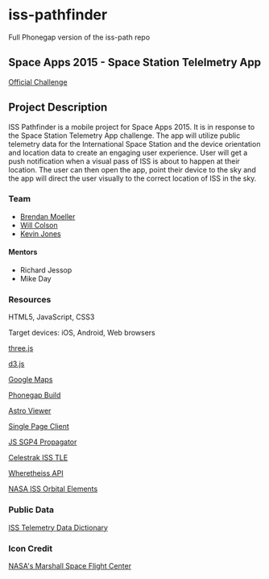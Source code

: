 # iss-pathfinder
Full Phonegap version of the iss-path repo

## Space Apps 2015 - Space Station Telelmetry App

[Official Challenge](https://2015.spaceappschallenge.org/challenge/space-station-telemetry-app/)

## Project Description

ISS Pathfinder is a mobile project for Space Apps 2015. It is in response to the Space Station Telemetry App challenge. The app will utilize public telemetry data for the International Space Station and the device orientation and location data to create an engaging user experience. User will get a push notification when a visual pass of ISS is about to happen at their location. The user can then open the app, point their device to the sky and the app will direct the user visually to the correct location of ISS in the sky.

### Team

* [Brendan Moeller](https://github.com/bmolz)
* [Will Colson](https://github.com/wtcolson)
* [Kevin Jones](https://github.com/kjw3)

#### Mentors

* Richard Jessop
* Mike Day

### Resources

HTML5, JavaScript, CSS3

Target devices: iOS, Android, Web browsers

[three.js](http://threejs.org/)

[d3.js](http://d3js.org/)

[Google Maps](https://developers.google.com/maps/documentation/javascript/)

[Phonegap Build](https://build.phonegap.com/)

[Astro Viewer](http://iss.astroviewer.net/)

[Single Page Client](http://data.nasa.gov/docs/spaceapps/challenges/spacestationtelemetry/issmin.html)

[JS SGP4 Propagator](https://github.com/shashwatak/satellite-js)

[Celestrak ISS TLE](http://www.celestrak.com/cgi-bin/TLE.pl?CATNR=25544) 

[Wheretheiss API](http://wheretheiss.at/w/developer)

[NASA ISS Orbital Elements](http://spaceflight.nasa.gov/realdata/elements/)

### Public Data

[ISS Telemetry Data Dictionary](http://spacestationlive.jsc.nasa.gov/resources/adcoTelemetry.html)

### Icon Credit

[NASA's Marshall Space Flight Center](https://flic.kr/p/7kbYmD)
